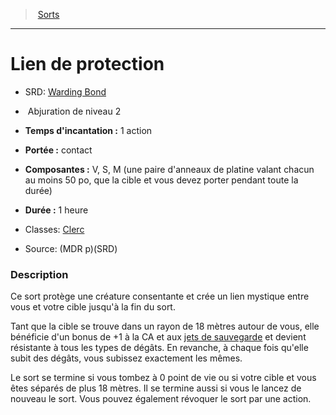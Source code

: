 ﻿---
!SpellItem
Family: SpellHD
Name: Lien de protection
AltName: '[Warding Bond](srd_spells_warding_bond.md)'
Type: Abjuration
Level: 2
CastingTime: 1 action
Range: contact
Components: V, S, M (une paire d'anneaux de platine valant chacun au moins 50 po, que la cible et vous devez porter pendant toute la durée)
Duration: 1 heure
Classes: '[Clerc](hd_cleric.md)'
Source: (MDR p)(SRD)
Id: spells_hd.md#lien-de-protection
ParentLink: spells_hd.md#sorts
ParentName: Sorts
NameLevel: 1
Attributes: {}
AttributesDictionary: >+
  {}

---
> [Sorts](hd_spells.md)

---

# Lien de protection

- SRD: [Warding Bond](srd_spells_warding_bond.md)

-  Abjuration de niveau 2

- **Temps d'incantation :** 1 action

- **Portée :** contact

- **Composantes :** V, S, M (une paire d'anneaux de platine valant chacun au moins 50 po, que la cible et vous devez porter pendant toute la durée)

- **Durée :** 1 heure

- Classes: [Clerc](hd_cleric.md)

- Source: (MDR p)(SRD)

### Description

Ce sort protège une créature consentante et crée un lien mystique entre vous et votre cible jusqu'à la fin du sort.

Tant que la cible se trouve dans un rayon de 18 mètres autour de vous, elle bénéficie d'un bonus de +1 à la CA et aux [jets de sauvegarde](hd_abilities_jets_de_sauvegarde.md) et devient résistante à tous les types de dégâts. En revanche, à chaque fois qu'elle subit des dégâts, vous subissez exactement les mêmes.

Le sort se termine si vous tombez à 0 point de vie ou si votre cible et vous êtes séparés de plus 18 mètres. Il se termine aussi si vous le lancez de nouveau le sort. Vous pouvez également révoquer le sort par une action.


